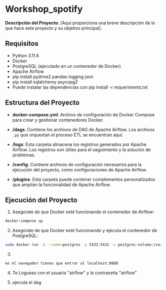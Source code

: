 # Workshop_spotify

**Descripción del Proyecto**: [Aquí proporciona una breve descripción de lo que hace este proyecto y su objetivo principal].

## Requisitos

- Python 3.11.6
- Docker
- PostgreSQL (ejecutado en un contenedor de Docker)
- Apache Airflow
- pip install pydrive2 pandas logging json
- pip install sqlalchemy psycopg2
- Puede instalar las dependencias con pip install -r requeriments.txt

## Estructura del Proyecto

- **docker-compose.yml**: Archivo de configuración de Docker Compose para crear y gestionar contenedores Docker.

- **/dags**: Contiene los archivos de DAG de Apache Airflow. Los archivos `.py` que orquestan el proceso ETL se encuentran aquí.

- **/logs**: Esta carpeta almacena los registros generados por Apache Airflow. Los registros son útiles para el seguimiento y la solución de problemas.

- **/config**: Contiene archivos de configuración necesarios para la ejecución del proyecto, como configuraciones de Apache Airflow.

- **/plugins**: Esta carpeta puede contener complementos personalizados que amplían la funcionalidad de Apache Airflow.

## Ejecución del Proyecto

1. Asegúrate de que Docker esté funcionando  el contenedor de Airflow:

```bash
docker-compose up 
```

2. Asegúrate de que Docker esté funcionando y ejecuta el contenedor de PostgreSQL:
```bash
sudo docker run -d --name=postgres -p 5432:5432 -v postgres-volume:/var/lib/postgresql/data -e POSTGRES_PASSWORD=mysecretpass postgres
```
3. 
 ```bash
en el navegador tienes que entrar al localhost:8080
```
4. Te Logueas con el usuario "airflow" y la contraseña "airflow"

5. ejecuta el dag
